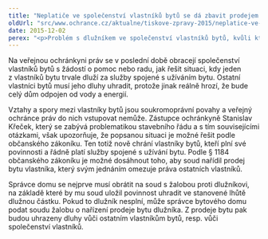 ```yaml
---
title: "Neplatiče ve společenství vlastníků bytů se dá zbavit prodejem jeho bytu"
oldUrl: "src/www.ochrance.cz/aktualne/tiskove-zpravy-2015/neplatice-ve-spolecenstvi-vlastniku-bytu-se-da-zbavit-prodejem-jeho-bytu"
date: 2015-12-02
perex: "<p>Problém s dlužníkem ve společenství vlastníků bytů, kvůli kterému hrozí, že celý dům bude odpojen od vody a energií, se dá řešit pomocí občanského zákoníku. Zástupce ombudsmanky upozorňuje, že nový občanský zákoník umožňuje ostatním vlastníkům obrátit se na soud, aby nařídil prodej bytu dlužníka.</p>"
---
```


<!-- imported from the old website -->

<p>Na veřejnou ochránkyni práv se v poslední době obracejí společenství vlastníků bytů s žádostí o pomoc nebo radu, jak řešit situaci, kdy jeden z vlastníků bytu trvale dluží za služby spojené s užíváním bytu. Ostatní vlastníci bytů musí jeho dluhy uhradit, protože jinak reálně hrozí, že bude celý dům odpojen od vody a energií.</p> <p>Vztahy a spory mezi vlastníky bytů jsou soukromoprávní povahy a veřejný ochránce práv do nich vstupovat nemůže. Zástupce ochránkyně Stanislav Křeček, který se zabývá problematikou stavebního řádu a s tím souvisejícími otázkami, však upozorňuje, že popsanou situaci je možné řešit podle občanského zákoníku. Ten totiž nově chrání vlastníky bytů, kteří plní své povinnosti a řádně platí služby spojené s užívání bytu. Podle § 1184 občanského zákoníku je možné dosáhnout toho, aby soud nařídil prodej bytu vlastníka, který svým jednáním omezuje práva ostatních vlastníků.</p><p> Správce domu se nejprve musí obrátit na soud s žalobou proti dlužníkovi, na základě které by mu soud uložil povinnost uhradit ve stanovené lhůtě dlužnou částku. Pokud to dlužník nesplní, může správce bytového domu podat soudu žalobu o nařízení prodeje bytu dlužníka. Z prodeje bytu pak budou uhrazeny dluhy vůči ostatním vlastníkům bytů, resp. vůči společenství vlastníků.</p>
